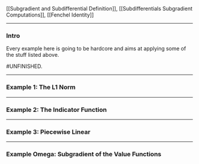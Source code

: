 [[Subgradient and Subdifferential Definition]],
[[Subdifferentials Subgradient Computations]],
[[Fenchel Identity]]


---
### **Intro**

Every example here is going to be hardcore and aims at applying some of the stuff listed above. 


#UNFINISHED. 


---
### **Example 1: The L1 Norm**


---
### **Example 2: The Indicator Function**


---
### **Example 3: Piecewise Linear**


---
### **Example Omega: Subgradient of the Value Functions**

